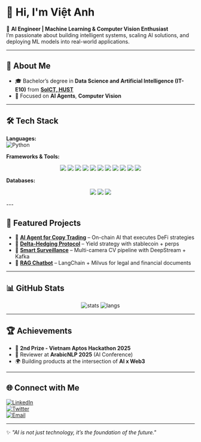 # 👋 Hi, I'm Việt Anh  

🚀 **AI Engineer | Machine Learning & Computer Vision Enthusiast**  
I’m passionate about building intelligent systems, scaling AI solutions, and deploying ML models into real-world applications.  

---

## 🌟 About Me
- 🎓 Bachelor’s degree in **Data Science and Artificial Intelligence (IT-E10)** from [**SoICT, HUST**](https://soict.hust.edu.vn/)  
- 🎯 Focused on **AI Agents**, **Computer Vision** 
---

## 🛠️ Tech Stack

**Languages:**  
![Python](https://img.shields.io/badge/Python-3776AB?style=for-the-badge&logo=python&logoColor=white)  

**Frameworks & Tools:**  
<p align="center">
  <img src="https://img.shields.io/badge/DeepStream-76B900?style=for-the-badge&logo=nvidia&logoColor=white" />
  <img src="https://img.shields.io/badge/PyTorch-EE4C2C?style=for-the-badge&logo=pytorch&logoColor=white" />
  <img src="https://img.shields.io/badge/ONNX-005CED?style=for-the-badge&logo=onnx&logoColor=white" />
  <img src="https://img.shields.io/badge/RKNN-009688?style=for-the-badge&logo=rockchip&logoColor=white" />
  <img src="https://img.shields.io/badge/TensorRT-76B900?style=for-the-badge&logo=nvidia&logoColor=white" />
  <img src="https://img.shields.io/badge/TensorFlow-FF6F00?style=for-the-badge&logo=tensorflow&logoColor=white" />
  <img src="https://img.shields.io/badge/Docker-2496ED?style=for-the-badge&logo=docker&logoColor=white" />
  <img src="https://img.shields.io/badge/FastAPI-009688?style=for-the-badge&logo=fastapi&logoColor=white" />
  <img src="https://img.shields.io/badge/LangChain-000000?style=for-the-badge&logo=chainlink&logoColor=white" />
  <img src="https://img.shields.io/badge/LangGraph-4CAF50?style=for-the-badge&logo=graph&logoColor=white" />
  <img src="https://img.shields.io/badge/MLflow-0194E2?style=for-the-badge&logo=mlflow&logoColor=white" />
</p>

**Databases:**  
<p align="center">
  <img src="https://img.shields.io/badge/MongoDB-47A248?style=for-the-badge&logo=mongodb&logoColor=white" />
  <img src="https://img.shields.io/badge/Milvus-00B8D9?style=for-the-badge&logo=milvus&logoColor=white" />
  <img src="https://img.shields.io/badge/SQL-003B57?style=for-the-badge&logo=sqlite&logoColor=white" />
</p>
---

## 🚀 Featured Projects

- 🔹 **[AI Agent for Copy Trading](#)** – On-chain AI that executes DeFi strategies  
- 🔹 **[Delta-Hedging Protocol](#)** – Yield strategy with stablecoin + perps  
- 🔹 **[Smart Surveillance](#)** – Multi-camera CV pipeline with DeepStream + Kafka  
- 🔹 **[RAG Chatbot](#)** – LangChain + Milvus for legal and financial documents  

---

## 📊 GitHub Stats

<p align="center">
  <img src="https://github-readme-stats.vercel.app/api?username=your-username&show_icons=true&theme=radical" alt="stats" />
  <img src="https://github-readme-stats.vercel.app/api/top-langs/?username=your-username&layout=compact&theme=radical" alt="langs" />
</p>

---

## 🏆 Achievements
- 🥈 **2nd Prize - Vietnam Aptos Hackathon 2025**  
- 🧠 Reviewer at **ArabicNLP 2025** (AI Conference)  
- 🌍 Building products at the intersection of **AI x Web3**  

---

## 🌐 Connect with Me
[![LinkedIn](https://img.shields.io/badge/LinkedIn-0A66C2?style=for-the-badge&logo=linkedin&logoColor=white)](https://linkedin.com/in/your-link)  
[![Twitter](https://img.shields.io/badge/Twitter-1DA1F2?style=for-the-badge&logo=twitter&logoColor=white)](https://twitter.com/your-handle)  
[![Email](https://img.shields.io/badge/Email-D14836?style=for-the-badge&logo=gmail&logoColor=white)](mailto:yourmail@example.com)  

---

✨ *"AI is not just technology, it’s the foundation of the future."*
